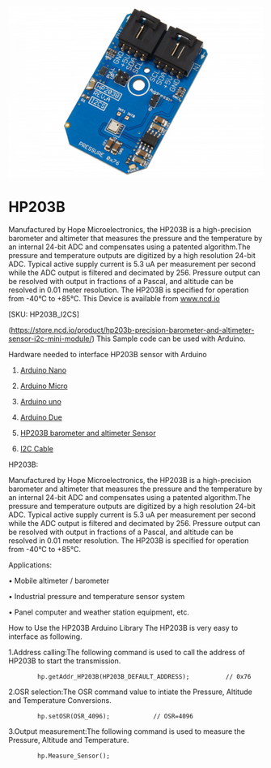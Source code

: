 
[![HP203B](HP203B_I2C.png)](https://store.ncd.io/product/hp203b-precision-barometer-and-altimeter-sensor-i2c-mini-module/)

# HP203B

Manufactured by Hope Microelectronics, the HP203B is a high-precision barometer and altimeter that measures the pressure and the temperature by an internal 24-bit ADC and compensates using a patented algorithm.The pressure and temperature outputs are digitized by a high resolution 24-bit ADC. Typical active supply current is 5.3 uA per measurement per second while the ADC output is filtered and decimated by 256. Pressure output can be resolved with output in fractions of a Pascal, and altitude can be resolved in 0.01 meter resolution. The HP203B is specified for operation from -40°C to +85°C.
This Device is available from www.ncd.io 

[SKU: HP203B_I2CS]

(https://store.ncd.io/product/hp203b-precision-barometer-and-altimeter-sensor-i2c-mini-module/)
This Sample code can be used with Arduino.

Hardware needed to interface HP203B sensor with Arduino

1. <a href="https://store.ncd.io/product/i2c-shield-for-arduino-nano/">Arduino Nano</a>

2. <a href="https://store.ncd.io/product/i2c-shield-for-arduino-micro-with-i2c-expansion-port/">Arduino Micro</a>

3. <a href="https://store.ncd.io/product/i2c-shield-for-arduino-uno/">Arduino uno</a>

4. <a href="https://store.ncd.io/product/dual-i2c-shield-for-arduino-due-with-modular-communications-interface/">Arduino Due</a>

5. <a href="https://store.ncd.io/product/hp203b-precision-barometer-and-altimeter-sensor-i2c-mini-module/">HP203B barometer and altimeter Sensor</a>

6. <a href="https://store.ncd.io/product/i%C2%B2c-cable/">I2C Cable</a>

HP203B:

Manufactured by Hope Microelectronics, the HP203B is a high-precision barometer and altimeter that measures the pressure and the temperature by an internal 24-bit ADC and compensates using a patented algorithm.The pressure and temperature outputs are digitized by a high resolution 24-bit ADC. Typical active supply current is 5.3 uA per measurement per second while the ADC output is filtered and decimated by 256. Pressure output can be resolved with output in fractions of a Pascal, and altitude can be resolved in 0.01 meter resolution. The HP203B is specified for operation from -40°C to +85°C.

Applications:

• Mobile altimeter / barometer

• Industrial pressure and temperature sensor system

• Panel computer and weather station equipment, etc.

How to Use the HP203B Arduino Library
The HP203B is very easy to interface as following.

1.Address calling:The following command is used to call the address of HP203B to start the transmission.

            hp.getAddr_HP203B(HP203B_DEFAULT_ADDRESS);          // 0x76
            
2.OSR selection:The OSR command value to intiate the Pressure, Altitude and Temperature Conversions.

            hp.setOSR(OSR_4096);            // OSR=4096
            
3.Output measurement:The following command is used to measure the Pressure, Altitude and Temperature.

            hp.Measure_Sensor();
